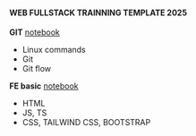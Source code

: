 #### **WEB FULLSTACK TRAINNING TEMPLATE 2025**

**GIT** [notebook](../git/docs.ipynb)  
- Linux commands
- Git  
- Git flow  

**FE basic** [notebook](../fe-basic/docs.ipynb)  
- HTML 
- JS, TS  
- CSS, TAILWIND CSS, BOOTSTRAP  